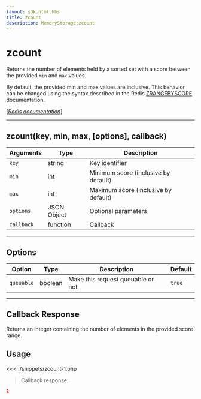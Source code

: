 ```yaml
---
layout: sdk.html.hbs
title: zcount
description: MemoryStorage:zcount
---
```


# zcount

Returns the number of elements held by a sorted set with a score between the provided `min` and `max` values.

By default, the provided min and max values are inclusive. This behavior can be changed using the syntax described in the Redis [ZRANGEBYSCORE](https://redis.io/commands/zrangebyscore) documentation.

[[_Redis documentation_]](https://redis.io/commands/zcount)

---

## zcount(key, min, max, [options], callback)

| Arguments  | Type        | Description                          |
| ---------- | ----------- | ------------------------------------ |
| `key`      | string      | Key identifier                       |
| `min`      | int         | Minimum score (inclusive by default) |
| `max`      | int         | Maximum score (inclusive by default) |
| `options`  | JSON Object | Optional parameters                  |
| `callback` | function    | Callback                             |

---

## Options

| Option     | Type    | Description                       | Default |
| ---------- | ------- | --------------------------------- | ------- |
| `queuable` | boolean | Make this request queuable or not | `true`  |

---

## Callback Response

Returns an integer containing the number of elements in the provided score range.

## Usage

<<< ./snippets/zcount-1.php

> Callback response:

```json
2
```
